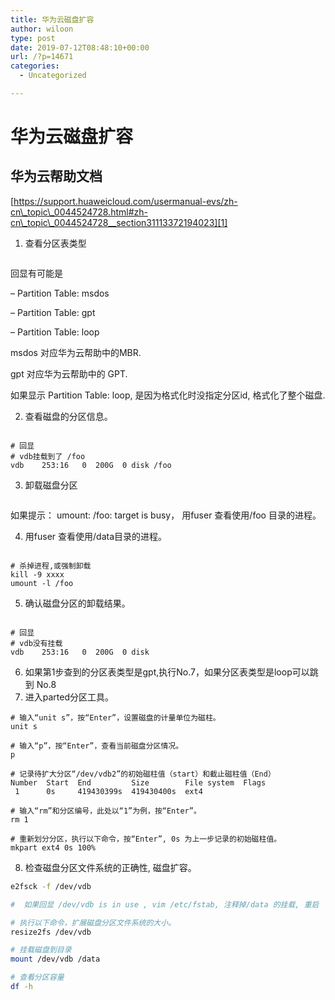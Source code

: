```yaml
---
title: 华为云磁盘扩容
author: wiloon
type: post
date: 2019-07-12T08:48:10+00:00
url: /?p=14671
categories:
  - Uncategorized

---
```

# 华为云磁盘扩容

## 华为云帮助文档

[https://support.huaweicloud.com/usermanual-evs/zh-cn\_topic\_0044524728.html#zh-cn\_topic\_0044524728__section31113372194023][1]
  
1. 查看分区表类型

```bashparted -l
```

回显有可能是
  
&#8211; Partition Table: msdos
  
&#8211; Partition Table: gpt
  
&#8211; Partition Table: loop

msdos 对应华为云帮助中的MBR.
  
gpt 对应华为云帮助中的 GPT.
  
如果显示 Partition Table: loop, 是因为格式化时没指定分区id, 格式化了整个磁盘.

<ol start="2">
  <li>
    查看磁盘的分区信息。
  </li>
</ol>

```bashlsblk

# 回显
# vdb挂载到了 /foo
vdb    253:16   0  200G  0 disk /foo
```

<ol start="3">
  <li>
    卸载磁盘分区
  </li>
</ol>

```bashumount /dev/vdb
```

如果提示： umount: /foo: target is busy， 用fuser 查看使用/foo 目录的进程。

<ol start="4">
  <li>
    用fuser 查看使用/data目录的进程。
  </li>
</ol>

```bashfuser -m /foo

# 杀掉进程,或强制卸载
kill -9 xxxx
umount -l /foo
```

<ol start="5">
  <li>
    确认磁盘分区的卸载结果。
  </li>
</ol>

```bashlsblk

# 回显
# vdb没有挂载
vdb    253:16   0  200G  0 disk
```

<ol start="6">
  <li>
    如果第1步查到的分区表类型是gpt,执行No.7，如果分区表类型是loop可以跳到 No.8
  </li>
  <li>
    进入parted分区工具。
  </li>
</ol>

```bashparted /dev/vdb
# 输入“unit s”，按“Enter”，设置磁盘的计量单位为磁柱。
unit s

# 输入“p”，按“Enter”，查看当前磁盘分区情况。
p

# 记录待扩大分区“/dev/vdb2”的初始磁柱值（start）和截止磁柱值（End）
Number  Start  End         Size        File system  Flags
 1      0s     419430399s  419430400s  ext4

# 输入“rm”和分区编号，此处以“1”为例，按“Enter”。
rm 1

# 重新划分分区，执行以下命令，按“Enter”, 0s 为上一步记录的初始磁柱值。
mkpart ext4 0s 100%
```

<ol start="8">
  <li>
    检查磁盘分区文件系统的正确性, 磁盘扩容。
  </li>
</ol>

```bash # 执行以下命令，检查磁盘分区文件系统的正确性,
e2fsck -f /dev/vdb

#  如果回显 /dev/vdb is in use , vim /etc/fstab, 注释掉/data 的挂载, 重启

# 执行以下命令，扩展磁盘分区文件系统的大小。
resize2fs /dev/vdb

# 挂载磁盘到目录 
mount /dev/vdb /data

# 查看分区容量
df -h

```

 [1]: https://support.huaweicloud.com/usermanual-evs/zh-cn_topic_0044524728.html#zh-cn_topic_0044524728__section31113372194023